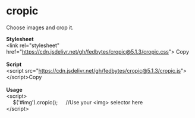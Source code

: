 # cropic
Choose images and crop it.

<b>Stylesheet</b><br>
&lt;link rel="stylesheet" href="https://cdn.jsdelivr.net/gh/fedbytes/cropic@5.1.3/cropic.css"&gt; <copy-button target-text="<link rel='stylesheet' href='https://cdn.jsdelivr.net/gh/fedbytes/cropic@5.1.3/cropic.css'>">Copy</copy-button>
<br><br>
<b>Script</b><br>
&lt;script src="https://cdn.jsdelivr.net/gh/fedbytes/cropic@5.1.3/cropic.js"&gt; &lt;/script&gt;<copy-button target-text="<script src='https://cdn.jsdelivr.net/gh/fedbytes/cropic@5.1.3/cropic.js'></script>">Copy</copy-button>
<br><br>
<b>Usage</b><br>
&lt;script&gt; <br>&emsp; $('#img').cropic(); &emsp; //Use your &lt;img&gt; selector here <br>&lt;/script&gt;
